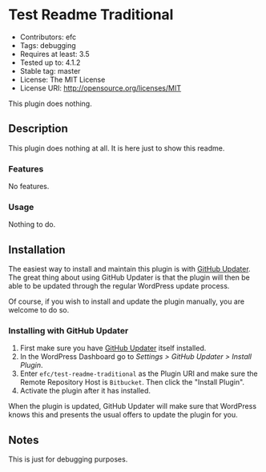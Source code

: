 # Test Readme Traditional

- Contributors: efc
- Tags: debugging
- Requires at least: 3.5
- Tested up to: 4.1.2
- Stable tag: master
- License: The MIT License 
- License URI: http://opensource.org/licenses/MIT

This plugin does nothing.

## Description

This plugin does nothing at all. It is here just to show this readme.

### Features

No features.

### Usage

Nothing to do.

## Installation

The easiest way to install and maintain this plugin is with [GitHub Updater](https://github.com/afragen/github-updater). The great thing about using GitHub Updater is that the plugin will then be able to be updated through the regular WordPress update process.

Of course, if you wish to install and update the plugin manually, you are welcome to do so.

### Installing with GitHub Updater
1. First make sure you have [GitHub Updater](https://github.com/afragen/github-updater) itself installed.
2. In the WordPress Dashboard go to *Settings > GitHub Updater > Install Plugin*.
3. Enter `efc/test-readme-traditional` as the Plugin URI and make sure the Remote Repository Host is `Bitbucket`. Then click the "Install Plugin".
4. Activate the plugin after it has installed.

When the plugin is updated, GitHub Updater will make sure that WordPress knows this and presents the usual offers to update the plugin for you.

## Notes

This is just for debugging purposes.
